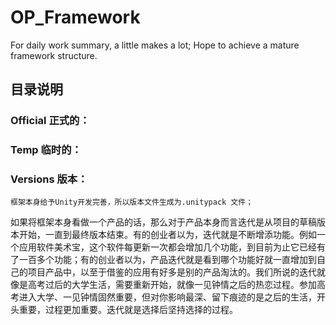 # OP_Framework
For daily work summary, a little makes a lot; Hope to achieve a mature framework structure.
## 目录说明

### Official 正式的：
### Temp 临时的：
### Versions 版本：
    框架本身给予Unity开发完善，所以版本文件生成为.unitypack 文件；

如果将框架本身看做一个产品的话，那么对于产品本身而言迭代是从项目的草稿版本开始，一直到最终版本结束。有的创业者以为，迭代就是不断增添功能。例如一个应用软件美术宝，这个软件每更新一次都会增加几个功能，到目前为止它已经有了一百多个功能；有的创业者以为，产品迭代就是看到哪个功能好就一直增加到自己的项目产品中，以至于借鉴的应用有好多是别的产品淘汰的。我们所说的迭代就像是高考过后的大学生活，需要重新开始，就像一见钟情之后的热恋过程。参加高考进入大学、一见钟情固然重要，但对你影响最深、留下痕迹的是之后的生活，开头重要，过程更加重要。迭代就是选择后坚持选择的过程。


